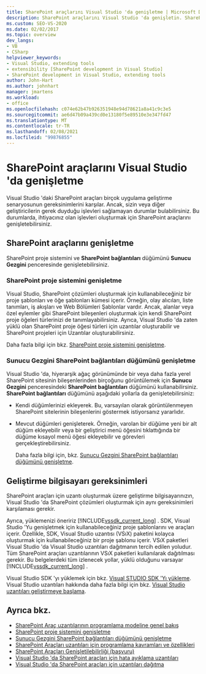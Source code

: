 ```yaml
---
title: SharePoint araçlarını Visual Studio 'da genişletme | Microsoft Docs
description: SharePoint araçlarını Visual Studio 'da genişletin. SharePoint proje sistemini genişletin. Sunucu Gezgini 'de SharePoint bağlantıları düğümünü genişletin.
ms.custom: SEO-VS-2020
ms.date: 02/02/2017
ms.topic: overview
dev_langs:
- VB
- CSharp
helpviewer_keywords:
- Visual Studio, extending tools
- extensibility [SharePoint development in Visual Studio]
- SharePoint development in Visual Studio, extending tools
author: John-Hart
ms.author: johnhart
manager: jmartens
ms.workload:
- office
ms.openlocfilehash: c074e62b47b926351948e94d78621a8a41c9c3e5
ms.sourcegitcommit: ae6d47b09a439cd0e13180f5e89510e3e347fd47
ms.translationtype: MT
ms.contentlocale: tr-TR
ms.lasthandoff: 02/08/2021
ms.locfileid: "99876855"
---
```

# <a name="extend-the-sharepoint-tools-in-visual-studio"></a>SharePoint araçlarını Visual Studio 'da genişletme
  Visual Studio 'daki SharePoint araçları birçok uygulama geliştirme senaryosunun gereksinimlerini karşılar. Ancak, sizin veya diğer geliştiricilerin gerek duyduğu işlevleri sağlamayan durumlar bulabilirsiniz. Bu durumlarda, ihtiyacınız olan işlevleri oluşturmak için SharePoint araçlarını genişletebilirsiniz.

## <a name="how-to-extend-the-sharepoint-tools"></a>SharePoint araçlarını genişletme
 SharePoint proje sistemini ve **SharePoint bağlantıları** düğümünü **Sunucu Gezgini** penceresinde genişletebilirsiniz.

### <a name="extend-the-sharepoint-project-system"></a>SharePoint proje sistemini genişletme
 Visual Studio, SharePoint çözümleri oluşturmak için kullanabileceğiniz bir proje şablonları ve öğe şablonları kümesi içerir. Örneğin, olay alıcıları, liste tanımları, iş akışları ve Web Bölümleri Şablonlar vardır. Ancak, alanlar veya özel eylemler gibi SharePoint bileşenleri oluşturmak için kendi SharePoint proje öğeleri türlerinizi de tanımlayabilirsiniz. Ayrıca, Visual Studio 'da zaten yüklü olan SharePoint proje öğesi türleri için uzantılar oluşturabilir ve SharePoint projeleri için Uzantılar oluşturabilirsiniz.

 Daha fazla bilgi için bkz. [SharePoint proje sistemini genişletme](../sharepoint/extending-the-sharepoint-project-system.md).

### <a name="extend-the-sharepoint-connections-node-in-server-explorer"></a>Sunucu Gezgini SharePoint bağlantıları düğümünü genişletme
 Visual Studio 'da, hiyerarşik ağaç görünümünde bir veya daha fazla yerel SharePoint sitesinin bileşenlerinden birçoğunu görüntülemek için **Sunucu Gezgini** penceresindeki **SharePoint bağlantıları** düğümünü kullanabilirsiniz. **SharePoint bağlantıları** düğümünü aşağıdaki yollarla da genişletebilirsiniz:

- Kendi düğümlerinizi ekleyerek. Bu, varsayılan olarak görüntülenmeyen SharePoint sitelerinin bileşenlerini göstermek istiyorsanız yararlıdır.

- Mevcut düğümleri genişleterek. Örneğin, varolan bir düğüme yeni bir alt düğüm ekleyebilir veya bir geliştirici menü öğesini tıklattığında bir düğüme kısayol menü öğesi ekleyebilir ve görevleri gerçekleştirebilirsiniz.

  Daha fazla bilgi için, bkz. [Sunucu Gezgini SharePoint bağlantıları düğümünü genişletme](../sharepoint/extending-the-sharepoint-connections-node-in-server-explorer.md).

## <a name="development-computer-requirements"></a>Geliştirme bilgisayarı gereksinimleri
 SharePoint araçları için uzantı oluşturmak üzere geliştirme bilgisayarınızın, Visual Studio 'da SharePoint çözümleri oluşturmak için aynı gereksinimleri karşılaması gerekir.

 Ayrıca, yüklemenizi öneririz [!INCLUDE[vssdk_current_long](../sharepoint/includes/vssdk-current-long-md.md)] . SDK, Visual Studio 'Yu genişletmek için kullanabileceğiniz proje şablonlarını ve araçları içerir. Özellikle, SDK, Visual Studio uzantısı (VSıX) paketini kolayca oluşturmak için kullanabileceğiniz bir proje şablonu içerir. VSıX paketleri Visual Studio 'da Visual Studio uzantıları dağıtmanın tercih edilen yoludur. Tüm SharePoint araçları uzantılarının VSıX paketleri kullanılarak dağıtılması gerekir. Bu belgelerdeki tüm izlenecek yollar, yüklü olduğunu varsayar [!INCLUDE[vssdk_current_long](../sharepoint/includes/vssdk-current-long-md.md)] .

 Visual Studio SDK 'yı yüklemek için bkz. [Visual STUDIO SDK 'Yı yükleme](../extensibility/installing-the-visual-studio-sdk.md). Visual Studio uzantıları hakkında daha fazla bilgi için bkz. [Visual Studio uzantıları geliştirmeye başlama](../extensibility/starting-to-develop-visual-studio-extensions.md).

## <a name="see-also"></a>Ayrıca bkz.

- [SharePoint Araç uzantılarının programlama modeline genel bakış](../sharepoint/overview-of-the-programming-model-of-sharepoint-tools-extensions.md)
- [SharePoint proje sistemini genişletme](../sharepoint/extending-the-sharepoint-project-system.md)
- [Sunucu Gezgini SharePoint bağlantıları düğümünü genişletme](../sharepoint/extending-the-sharepoint-connections-node-in-server-explorer.md)
- [SharePoint Araçları uzantıları için programlama kavramları ve özellikleri](../sharepoint/programming-concepts-and-features-for-sharepoint-tools-extensions.md)
- [SharePoint Araçları Genişletilebilirliği &#40;başvuru&#41;](../sharepoint/reference-sharepoint-tools-extensibility.md)
- [Visual Studio 'da SharePoint araçları için hata ayıklama uzantıları](../sharepoint/debugging-extensions-for-the-sharepoint-tools-in-visual-studio.md)
- [Visual Studio 'da SharePoint araçları için uzantıları dağıtma](../sharepoint/deploying-extensions-for-the-sharepoint-tools-in-visual-studio.md)